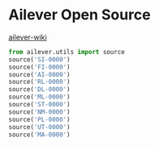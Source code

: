 # Ailever Open Source
[ailever-wiki](https://github.com/ailever/ailever/wiki)
```python
from ailever.utils import source
source('SI-0000')
source('FI-0000')
source('AI-0000')
source('RL-0000')
source('DL-0000')
source('ML-0000')
source('ST-0000')
source('NM-0000')
source('PL-0000')
source('UT-0000')
source('MA-0000')
```
